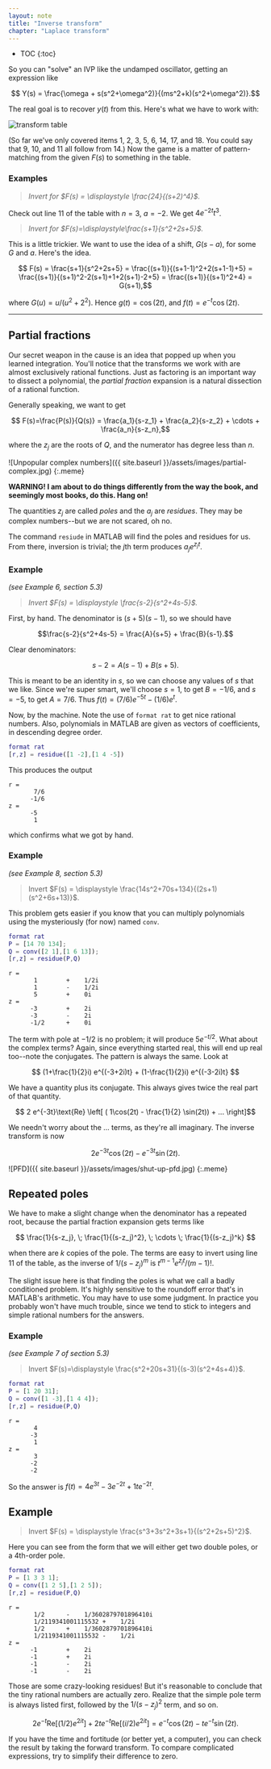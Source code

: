 ```yaml
---
layout: note
title: "Inverse transform"
chapter: "Laplace transform"
---
```

* TOC
{:toc}

So you can "solve" an IVP like the undamped oscillator, getting an expression like

$$ Y(s) = \frac{\omega + s(s^2+\omega^2)}{(ms^2+k)(s^2+\omega^2)}.$$

The real goal is to recover $y(t)$ from this. Here's what we have to work with:

![transform table](transform-table.jpeg)

(So far we've only covered items 1, 2, 3, 5, 6, 14, 17, and 18. You could say that 9, 10, and 11 all follow from 14.) Now the game is a matter of pattern-matching from the given $F(s)$ to something in the table. 

### Examples

> *Invert for $F(s) = \displaystyle \frac{24}{(s+2)^4}$.*

Check out line 11 of the table with $n=3$, $a=-2$. We get $4e^{-2t}t^3$. 

> *Invert for $F(s)=\displaystyle\frac{s+1}{s^2+2s+5}$.*

This is a little trickier. We want to use the idea of a shift, $G(s-a)$, for some $G$ and $a$. Here's the idea.

$$ F(s) = \frac{s+1}{s^2+2s+5} = \frac{(s+1)}{(s+1-1)^2+2(s+1-1)+5} 
= \frac{(s+1)}{(s+1)^2-2(s+1)+1+2(s+1)-2+5}
= \frac{(s+1)}{(s+1)^2+4} = G(s+1),$$

where $G(u) = u/(u^2+2^2)$. Hence $g(t)=\cos(2t)$, and $f(t)=e^{-t}\cos(2t)$. 

---

## Partial fractions


Our secret weapon in the cause is an idea that popped up when you learned integration. You'll notice that the transforms we work with are almost exclusively rational functions. Just as factoring is an important way to dissect a polynomial, the *partial fraction* expansion is a natural dissection of a rational function.

Generally speaking, we want to get 

$$ F(s)=\frac{P(s)}{Q(s)} = \frac{a_1}{s-z_1} + \frac{a_2}{s-z_2} + \cdots + \frac{a_n}{s-z_n},$$

where the $z_j$ are the roots of $Q$, and the numerator has degree less than $n$.

![Unpopular complex numbers]({{ site.baseurl }}/assets/images/partial-complex.jpg)
{:.meme}


**WARNING! I am about to do things differently from the way the book, and seemingly most books, do this. Hang on!**

The quantities $z_j$ are called *poles* and the $a_j$ are *residues*. They may be complex numbers--but we are not scared, oh no. 

The command `resiude` in MATLAB will find the poles and residues for us. From there, inversion is trivial; the $j$th term produces $a_j e^{z_jt}$. 

### Example 

*(see Example 6, section 5.3)*

> *Invert $F(s) = \displaystyle \frac{s-2}{s^2+4s-5}$.*

First, by hand. The denominator is $(s+5)(s-1)$, so we should have

$$\frac{s-2}{s^2+4s-5} = \frac{A}{s+5} + \frac{B}{s-1}.$$

Clear denominators:

$$s-2 = A(s-1) + B(s+5).$$

This is meant to be an identity in $s$, so we can choose any values of $s$ that we like. Since we're super smart, we'll choose $s=1$, to get $B=-1/6$, and $s=-5$, to get $A=7/6$. Thus $f(t) = (7/6) e^{-5t} - (1/6)e^{t}$. 

Now, by the machine. Note the use of `format rat` to get nice rational numbers. Also, polynomials in MATLAB are given as vectors of coefficients, in descending degree order.

```matlab
format rat
[r,z] = residue([1 -2],[1 4 -5])
```

This produces the output

```
r =
       7/6     
      -1/6     
z =
      -5       
       1       
```

which confirms what we got by hand. 

### Example 

*(see Example 8, section 5.3)*

> Invert $F(s) = \displaystyle \frac{14s^2+70s+134}{(2s+1)(s^2+6s+13)}$.

This problem gets easier if you know that you can multiply polynomials using the mysteriously (for now) named `conv`.

```matlab
format rat
P = [14 70 134];
Q = conv([2 1],[1 6 13]);
[r,z] = residue(P,Q)
```

```
r =
       1        +    1/2i    
       1        -    1/2i    
       5        +    0i      
z =
      -3        +    2i      
      -3        -    2i      
      -1/2      +    0i      
```

The term with pole at $-1/2$ is no problem; it will produce $5e^{-t/2}$. What about the complex terms? Again, since everything started real, this will end up real too--note the conjugates. The pattern is always the same. Look at

$$ (1+\frac{1}{2}i) e^{(-3+2i)t} + (1-\frac{1}{2}i) e^{(-3-2i)t} $$

We have a quantity plus its conjugate. This always gives twice the real part of that quantity. 

$$ 2 e^{-3t}\text{Re} \left[  ( 1\cos(2t) - \frac{1}{2} \sin(2t)) + ...   \right]$$

We needn't worry about the ... terms, as they're all imaginary. The inverse transform is now

$$2e^{-3t}\cos(2t)-e^{-3t}\sin(2t).$$

![PFD]({{ site.baseurl }}/assets/images/shut-up-pfd.jpg)
{:.meme}


## Repeated poles

We have to make a slight change when the denominator has a repeated root, because the partial fraction expansion gets terms like

$$ \frac{1}{s-z_j}, \; \frac{1}{(s-z_j)^2}, \; \cdots \;
\frac{1}{(s-z_j)^k} $$

when there are $k$ copies of the pole. The terms are easy to invert using line 11 of the table, as the inverse of $1/(s-z_j)^m$ is $t^{m-1}e^{z_jt}/(m-1)!$. 

The slight issue here is that finding the poles is what we call a badly conditioned problem. It's highly sensitive to the roundoff error that's in MATLAB's arithmetic. You may have to use some judgment. In practice you probably won't have much trouble, since we tend to stick to integers and simple rational numbers for the answers. 

### Example 

*(see Example 7 of section 5.3)*

> Invert $F(s)=\displaystyle \frac{s^2+20s+31}{(s-3)(s^2+4s+4)}$.

```matlab
format rat
P = [1 20 31];
Q = conv([1 -3],[1 4 4]);
[r,z] = residue(P,Q)
```

```
r =
       4       
      -3       
       1       
z =
       3       
      -2       
      -2       
```

So the answer is $f(t)=4e^{3t} - 3e^{-2t} +1te^{-2t}$. 

## Example

> Invert $F(s) = \displaystyle \frac{s^3+3s^2+3s+1}{(s^2+2s+5)^2}$.

Here you can see from the form that we will either get two double poles, or a 4th-order pole.

```matlab
format rat
P = [1 3 3 1];
Q = conv([1 2 5],[1 2 5]);
[r,z] = residue(P,Q)
```

```
r =
       1/2      -    1/3602879701896410i
       1/2119341001115532 +    1/2i    
       1/2      +    1/3602879701896410i
       1/2119341001115532 -    1/2i    
z =
      -1        +    2i      
      -1        +    2i      
      -1        -    2i      
      -1        -    2i      
```

Those are some crazy-looking residues! But it's reasonable to conclude that the tiny rational numbers are actually zero. Realize that the simple pole term is always listed first, followed by the $1/(s-z_j)^2$ term, and so on. 

$$ 2e^{-t}\text{Re}[ (1/2) e^{2it} ] + 2t e^{-t}\text{Re}[ (i/2) e^{2it} ]
= e^{-t} \cos(2t) -te^{-t} \sin(2t).$$

If you have the time and fortitude (or better yet, a computer), you can check the result by taking the forward transform. To compare complicated expressions, try to simplify their difference to zero. 
